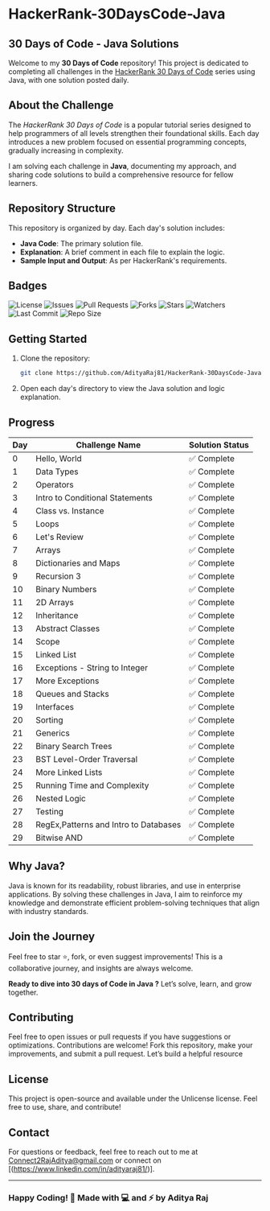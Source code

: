 # HackerRank-30DaysCode-Java

## 30 Days of Code - Java Solutions

Welcome to my **30 Days of Code** repository! This project is dedicated to completing all challenges in the [HackerRank 30 Days of Code](https://www.hackerrank.com/domains/tutorials/30-days-of-code) series using Java, with one solution posted daily.

## About the Challenge

The *HackerRank 30 Days of Code* is a popular tutorial series designed to help programmers of all levels strengthen their foundational skills. Each day introduces a new problem focused on essential programming concepts, gradually increasing in complexity.

I am solving each challenge in **Java**, documenting my approach, and sharing code solutions to build a comprehensive resource for fellow learners.

## Repository Structure

This repository is organized by day. Each day's solution includes:
- **Java Code**: The primary solution file.
- **Explanation**: A brief comment in each file to explain the logic.
- **Sample Input and Output**: As per HackerRank's requirements.

## Badges
![License](https://img.shields.io/github/license/AdityaRaj81/HackerRank-30DaysCode-Java)
![Issues](https://img.shields.io/github/issues/AdityaRaj81/HackerRank-30DaysCode-Java)
![Pull Requests](https://img.shields.io/github/issues-pr/AdityaRaj81/HackerRank-30DaysCode-Java)
![Forks](https://img.shields.io/github/forks/AdityaRaj81/HackerRank-30DaysCode-Java)
![Stars](https://img.shields.io/github/stars/AdityaRaj81/HackerRank-30DaysCode-Java)
![Watchers](https://img.shields.io/github/watchers/AdityaRaj81/HackerRank-30DaysCode-Java)
![Last Commit](https://img.shields.io/github/last-commit/AdityaRaj81/HackerRank-30DaysCode-Java)
![Repo Size](https://img.shields.io/github/repo-size/AdityaRaj81/HackerRank-30DaysCode-Java)

## Getting Started

1. Clone the repository:
   ```bash
   git clone https://github.com/AdityaRaj81/HackerRank-30DaysCode-Java.git
   ```

2. Open each day's directory to view the Java solution and logic explanation.

## Progress

| Day | Challenge Name                        | Solution Status |
|-----|---------------------------------------|-----------------|
| 0   | Hello, World                          | ✅ Complete    |
| 1   | Data Types                            | ✅ Complete    |
| 2   | Operators                             | ✅ Complete    |
| 3   | Intro to Conditional Statements       | ✅ Complete    |
| 4   | Class vs. Instance                    | ✅ Complete    |
| 5   | Loops                                 | ✅ Complete    |
| 6   | Let's Review                          | ✅ Complete    |
| 7   | Arrays                                | ✅ Complete    |
| 8   | Dictionaries and Maps                 | ✅ Complete    |
| 9   | Recursion 3                           | ✅ Complete    |
| 10  | Binary Numbers                        | ✅ Complete    |
| 11  | 2D Arrays                             | ✅ Complete    |
| 12  | Inheritance                           | ✅ Complete    |
| 13  | Abstract Classes                      | ✅ Complete    |
| 14  | Scope                                 | ✅ Complete    |
| 15  | Linked List                           | ✅ Complete    |
| 16  | Exceptions - String to Integer        | ✅ Complete    |
| 17  | More Exceptions                       | ✅ Complete    |
| 18  | Queues and Stacks                     | ✅ Complete    |
| 19  | Interfaces                            | ✅ Complete    |
| 20  | Sorting                               | ✅ Complete    |
| 21  | Generics                              | ✅ Complete    |
| 22  | Binary Search Trees                   | ✅ Complete    |
| 23  | BST Level-Order Traversal             | ✅ Complete    |
| 24  | More Linked Lists                     | ✅ Complete    |
| 25  | Running Time and Complexity           | ✅ Complete    |
| 26  | Nested Logic                          | ✅ Complete    |
| 27  | Testing                               | ✅ Complete    |
| 28  | RegEx,Patterns and Intro to Databases | ✅ Complete |
| 29  | Bitwise AND                           | ✅ Complete    |

## Why Java?

Java is known for its readability, robust libraries, and use in enterprise applications. By solving these challenges in Java, I aim to reinforce my knowledge and demonstrate efficient problem-solving techniques that align with industry standards.

## Join the Journey

Feel free to star ⭐, fork, or even suggest improvements! This is a collaborative journey, and insights are always welcome.

**Ready to dive into 30 days of Code in Java ?** Let’s solve, learn, and grow together.

## Contributing

Feel free to open issues or pull requests if you have suggestions or optimizations. Contributions are welcome! Fork this repository, make your improvements, and submit a pull request. Let’s build a helpful resource

## License

This project is open-source and available under the Unlicense license. Feel free to use, share, and contribute!

## Contact

For questions or feedback, feel free to reach out to me at Connect2RajAditya@gmail.com or connect on [(https://www.linkedin.com/in/adityaraj81/)].

---

### Happy Coding! 🚀  **Made with 💻 and ⚡ by Aditya Raj**
